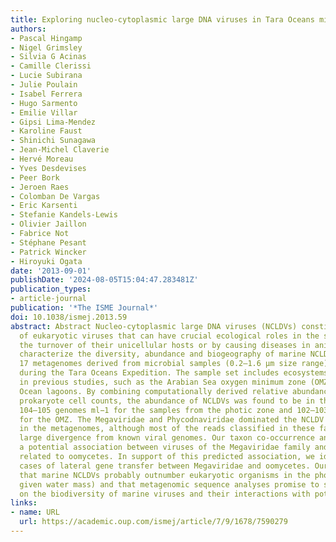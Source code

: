 ```yaml
---
title: Exploring nucleo-cytoplasmic large DNA viruses in Tara Oceans microbial metagenomes
authors:
- Pascal Hingamp
- Nigel Grimsley
- Silvia G Acinas
- Camille Clerissi
- Lucie Subirana
- Julie Poulain
- Isabel Ferrera
- Hugo Sarmento
- Emilie Villar
- Gipsi Lima-Mendez
- Karoline Faust
- Shinichi Sunagawa
- Jean-Michel Claverie
- Hervé Moreau
- Yves Desdevises
- Peer Bork
- Jeroen Raes
- Colomban De Vargas
- Eric Karsenti
- Stefanie Kandels-Lewis
- Olivier Jaillon
- Fabrice Not
- Stéphane Pesant
- Patrick Wincker
- Hiroyuki Ogata
date: '2013-09-01'
publishDate: '2024-08-05T15:04:47.283481Z'
publication_types:
- article-journal
publication: '*The ISME Journal*'
doi: 10.1038/ismej.2013.59
abstract: Abstract Nucleo-cytoplasmic large DNA viruses (NCLDVs) constitute a group
  of eukaryotic viruses that can have crucial ecological roles in the sea by accelerating
  the turnover of their unicellular hosts or by causing diseases in animals. To better
  characterize the diversity, abundance and biogeography of marine NCLDVs, we analyzed
  17 metagenomes derived from microbial samples (0.2–1.6 μm size range) collected
  during the Tara Oceans Expedition. The sample set includes ecosystems under-represented
  in previous studies, such as the Arabian Sea oxygen minimum zone (OMZ) and Indian
  Ocean lagoons. By combining computationally derived relative abundance and direct
  prokaryote cell counts, the abundance of NCLDVs was found to be in the order of
  104–105 genomes ml−1 for the samples from the photic zone and 102–103 genomes ml−1
  for the OMZ. The Megaviridae and Phycodnaviridae dominated the NCLDV populations
  in the metagenomes, although most of the reads classified in these families showed
  large divergence from known viral genomes. Our taxon co-occurrence analysis revealed
  a potential association between viruses of the Megaviridae family and eukaryotes
  related to oomycetes. In support of this predicted association, we identified six
  cases of lateral gene transfer between Megaviridae and oomycetes. Our results suggest
  that marine NCLDVs probably outnumber eukaryotic organisms in the photic layer (per
  given water mass) and that metagenomic sequence analyses promise to shed new light
  on the biodiversity of marine viruses and their interactions with potential hosts.
links:
- name: URL
  url: https://academic.oup.com/ismej/article/7/9/1678/7590279
---
```

